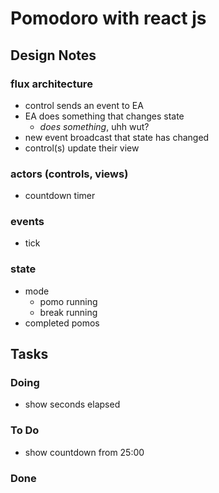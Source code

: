 # Pomodoro with react js

## Design Notes

### flux architecture
- control sends an event to EA
- EA does something that changes state
    - _does something_, uhh wut?
- new event broadcast that state has changed
- control(s) update their view

### actors (controls, views)

- countdown timer

### events

- tick

### state

- mode
  - pomo running
  - break running
- completed pomos


## Tasks

### Doing

- show seconds elapsed

### To Do

- show countdown from 25:00



### Done



